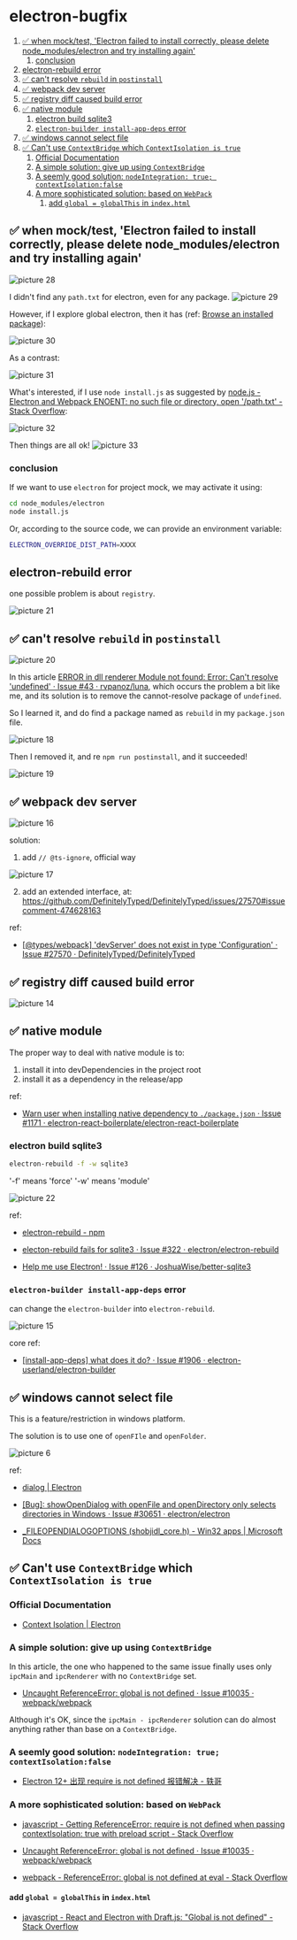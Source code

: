 # electron-bugfix

1. [:white_check_mark: when mock/test, 'Electron failed to install correctly, please delete node_modules/electron and try installing again'](#white_check_mark-when-mocktest-electron-failed-to-install-correctly-please-delete-node_moduleselectron-and-try-installing-again)
    1. [conclusion](#conclusion)
2. [electron-rebuild error](#electron-rebuild-error)
3. [:white_check_mark: can't resolve `rebuild` in `postinstall`](#white_check_mark-cant-resolve-rebuild-in-postinstall)
4. [:white_check_mark: webpack dev server](#white_check_mark-webpack-dev-server)
5. [:white_check_mark: registry diff caused build error](#white_check_mark-registry-diff-caused-build-error)
6. [:white_check_mark: native module](#white_check_mark-native-module)
    1. [electron build sqlite3](#electron-build-sqlite3)
    2. [`electron-builder install-app-deps` error](#electron-builder-install-app-deps-error)
7. [:white_check_mark: windows cannot select file](#white_check_mark-windows-cannot-select-file)
8. [:white_check_mark: Can't use `ContextBridge` which `ContextIsolation is true`](#white_check_mark-cant-use-contextbridge-which-contextisolation-is-true)
    1. [Official Documentation](#official-documentation)
    2. [A simple solution: give up using `ContextBridge`](#a-simple-solution-give-up-using-contextbridge)
    3. [A seemly good solution: `nodeIntegration: true; contextIsolation:false`](#a-seemly-good-solution-nodeintegration-true-contextisolationfalse)
    4. [A more sophisticated solution: based on `WebPack`](#a-more-sophisticated-solution-based-on-webpack)
        1. [add `global = globalThis` in `index.html`](#add-global--globalthis-in-indexhtml)

## :white_check_mark: when mock/test, 'Electron failed to install correctly, please delete node_modules/electron and try installing again'

<img alt="picture 28" src="https://mark-vue-oss.oss-cn-hangzhou.aliyuncs.com/electron-bugfix-1641586545015-6e15ba21daa92b4474735f4c9e8513259f60d365301b0847b1935bc0c9f356dd.png" />  

I didn't find any `path.txt` for electron, even for any package.
<img alt="picture 29" src="https://mark-vue-oss.oss-cn-hangzhou.aliyuncs.com/electron-bugfix-1641586908495-225613deee0af42af0e1763c04e1d28fecace907506d0a9ce2edfab1fca0d08a.png" />  

However, if I explore global electron, then it has (ref: [Browse an installed package](https://www.google.com/search?q=enter+npm+package#:~:text=Browse%20an%20installed%20package)):

<img alt="picture 30" src="https://mark-vue-oss.oss-cn-hangzhou.aliyuncs.com/electron-bugfix-1641587194504-cd78e81a21e2871fbc517996c2ec6cdccb93294e0e75349685c9547fbcee452f.png" />  

As a contrast:

<img alt="picture 31" src="https://mark-vue-oss.oss-cn-hangzhou.aliyuncs.com/electron-bugfix-1641587311833-b8434599978a2ad98b4f7efac3068156bb05fe825ce184c712396786863a9700.png" />  

What's interested, if I use `node install.js` as suggested by [node.js - Electron and Webpack ENOENT: no such file or directory, open '/path.txt' - Stack Overflow](https://stackoverflow.com/questions/39419814/electron-and-webpack-enoent-no-such-file-or-directory-open-path-txt):

<img alt="picture 32" src="https://mark-vue-oss.oss-cn-hangzhou.aliyuncs.com/electron-bugfix-1641587420146-6b262ffe8de375b236a000201db95cd66118251ecbcdf0ac382927b62ddbbdd1.png" />  

Then things are all ok!
<img alt="picture 33" src="https://mark-vue-oss.oss-cn-hangzhou.aliyuncs.com/electron-bugfix-1641587499881-ba1d30816abdb3883ca90c59e8f64e060372cc727679a9877faa31dca33a757f.png" />  

### conclusion

If we want to use `electron` for project mock, we may activate it using:
```sh
cd node_modules/electron
node install.js
```

Or, according to the source code, we can provide an environment variable:
```sh
ELECTRON_OVERRIDE_DIST_PATH=XXXX
```


## electron-rebuild error
one possible problem is about `registry`.

<img alt="picture 21" src="https://mark-vue-oss.oss-cn-hangzhou.aliyuncs.com/electron-bugfix-1641561636763-a8c8998254763dba35d2279c17d5f846465115a419a442bcb164ed03563392df.png" />  


## :white_check_mark: can't resolve `rebuild` in `postinstall`

<img alt="picture 20" src="https://mark-vue-oss.oss-cn-hangzhou.aliyuncs.com/electron-bugfix-1641554575880-abfb7317cd46fb8e54fd6a54d48c33597f7c32cc5c8567df776bfedf3a758d7e.png" />  


In this article [ERROR in dll renderer Module not found: Error: Can't resolve 'undefined' · Issue #43 · rvpanoz/luna](https://github.com/rvpanoz/luna/issues/43), which occurs the problem a bit like me, and its solution is to remove the cannot-resolve package of `undefined`.

So I learned it, and do find a package named as `rebuild` in my `package.json` file.

<img alt="picture 18" src="https://mark-vue-oss.oss-cn-hangzhou.aliyuncs.com/electron-bugfix-1641554293693-2647abc6e3152709bae4155a7628ea9db4d0d69844bfbc7706f1e57f5f965d8d.png" />  


Then I removed it, and re `npm run postinstall`, and it succeeded!

<img alt="picture 19" src="https://mark-vue-oss.oss-cn-hangzhou.aliyuncs.com/electron-bugfix-1641554431120-f1a659286619fcb90a8781fa7cb20e0e011ae380b07a536362ef114446f1d25b.png" />  




## :white_check_mark: webpack dev server

<img alt="picture 16" src="https://mark-vue-oss.oss-cn-hangzhou.aliyuncs.com/electron-bugfix-1641553334892-6e7bf907b20bb5557bb63f7e9cb70ebe939b9edd545c64d15a51cbcb6944975b.png" />  

solution:
1. add `// @ts-ignore`, official way

<img alt="picture 17" src="https://mark-vue-oss.oss-cn-hangzhou.aliyuncs.com/electron-bugfix-1641553995920-a435fa37225e7ff6380aa1dc30a9e29e7533e2b00c84ff639c1785f478184854.png" />  

2. add an extended interface, at: https://github.com/DefinitelyTyped/DefinitelyTyped/issues/27570#issuecomment-474628163

ref:
- [[@types/webpack] 'devServer' does not exist in type 'Configuration' · Issue #27570 · DefinitelyTyped/DefinitelyTyped](https://github.com/DefinitelyTyped/DefinitelyTyped/issues/27570)


## :white_check_mark: registry diff caused build error

<img alt="picture 14" src="https://mark-vue-oss.oss-cn-hangzhou.aliyuncs.com/electron-bugfix-1641551393710-9a1c96847a7e7154ba7e311576463c6f91dc3edc2d7fed349bbfc71b82b3c923.png" />  


## :white_check_mark: native module

The proper way to deal with native module is to:
1. install it into devDependencies in the project root
2. install it as a dependency in the release/app

ref:
- [Warn user when installing native dependency to `./package.json` · Issue #1171 · electron-react-boilerplate/electron-react-boilerplate](https://github.com/electron-react-boilerplate/electron-react-boilerplate/issues/1171)

### electron build sqlite3
```sh
electron-rebuild -f -w sqlite3
```
'-f' means 'force'
'-w' means 'module'

<img alt="picture 22" src="https://mark-vue-oss.oss-cn-hangzhou.aliyuncs.com/electron-bugfix-1641561684721-9a4867d960620d29d17b1c52d3a6d39ea1dd60c726529e0e08db89b90f386421.png" />  


ref:
- [electron-rebuild - npm](https://www.npmjs.com/package/electron-rebuild?activeTab=readme)

- [electon-rebuild fails for sqlite3 · Issue #322 · electron/electron-rebuild](https://github.com/electron/electron-rebuild/issues/322)

- [Help me use Electron! · Issue #126 · JoshuaWise/better-sqlite3](https://github.com/JoshuaWise/better-sqlite3/issues/126)




### `electron-builder install-app-deps` error

can change the `electron-builder` into `electron-rebuild`.

<img alt="picture 15" src="https://mark-vue-oss.oss-cn-hangzhou.aliyuncs.com/electron-bugfix-1641553039789-8c866cee84f806b3a58d321ac8ae12e718fb50e3598f2e3ee963e1123c4ab9af.png" />  


core ref:
- [[install-app-deps] what does it do? · Issue #1906 · electron-userland/electron-builder](https://github.com/electron-userland/electron-builder/issues/1906)




## :white_check_mark: windows cannot select file

This is a feature/restriction in windows platform.

The solution is to use one of `openFIle` and `openFolder`.

<img alt="picture 6" src="https://mark-vue-oss.oss-cn-hangzhou.aliyuncs.com/electron-bugfix-1641486288453-b22352e5583541ceb8b3314f58d5863e0875d7631c94f21d8ab40eb236ea2aeb.png" />  

ref:
- [dialog | Electron](https://www.electronjs.org/zh/docs/latest/api/dialog#dialogshowopendialogsyncbrowserwindow-options)


- [[Bug]: showOpenDialog with openFile and openDirectory only selects directories in Windows · Issue #30651 · electron/electron](https://github.com/electron/electron/issues/30651)

- [_FILEOPENDIALOGOPTIONS (shobjidl_core.h) - Win32 apps | Microsoft Docs](https://docs.microsoft.com/en-us/windows/win32/api/shobjidl_core/ne-shobjidl_core-_fileopendialogoptions)



## :white_check_mark: Can't use `ContextBridge` which `ContextIsolation is true`

### Official Documentation
- [Context Isolation | Electron](https://www.electronjs.org/docs/latest/tutorial/context-isolation)



### A simple solution: give up using `ContextBridge`
In this article, the one who happened to the same issue finally uses only `ipcMain` and `ipcRenderer` with no `ContextBridge` set.
- [Uncaught ReferenceError: global is not defined · Issue #10035 · webpack/webpack](https://github.com/webpack/webpack/issues/10035)

Although it's OK, since the `ipcMain - ipcRenderer` solution can do almost anything rather than base on a `ContextBridge`.

### A seemly good solution: `nodeIntegration: true; contextIsolation:false`
- [Electron 12+ 出现 require is not defined 报错解决 - 轶哥](https://www.wyr.me/post/680)



### A more sophisticated solution: based on `WebPack`

- [javascript - Getting ReferenceError: require is not defined when passing contextIsolation: true with preload script - Stack Overflow](https://stackoverflow.com/questions/69183918/getting-referenceerror-require-is-not-defined-when-passing-contextisolation-tr)

- [Uncaught ReferenceError: global is not defined · Issue #10035 · webpack/webpack](https://github.com/webpack/webpack/issues/10035)

- [webpack - ReferenceError: global is not defined at eval - Stack Overflow](https://stackoverflow.com/questions/45175521/referenceerror-global-is-not-defined-at-eval)


#### add `global = globalThis` in `index.html`
- [javascript - React and Electron with Draft.js: "Global is not defined" - Stack Overflow](https://stackoverflow.com/questions/65586906/react-and-electron-with-draft-js-global-is-not-defined)

